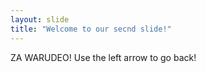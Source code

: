 ```yaml
---
layout: slide
title: "Welcome to our secnd slide!"
---
```

ZA WARUDEO!
Use the left arrow to go back!
